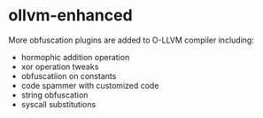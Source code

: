 # ollvm-enhanced
More obfuscation plugins are added to O-LLVM compiler including:
- hormophic addition operation
- xor operation tweaks
- obfuscatiion on constants
- code spammer with customized code
- string obfuscation
- syscall substitutions

